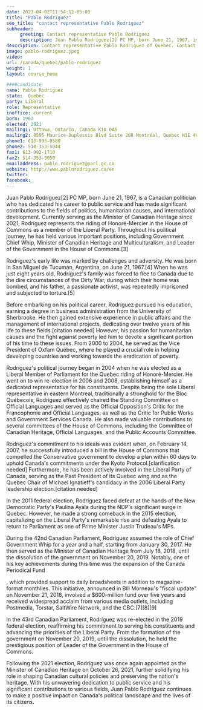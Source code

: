 ```yaml
---
date: 2023-04-02T11:54:12-05:00
title: "Pablo Rodriguez"
seo_title: "contact representative Pablo Rodriguez"
subheader:
     greeting: Contact representative Pablo Rodriguez
     description: Juan Pablo Rodríguez[2] PC MP, born June 21, 1967, is a Canadian politician who has dedicated his career to public service and has made significant contributions to the fields of politics, humanitarian causes, and international development.
description: Contact representative Pablo Rodriguez of Quebec. Contact information for Pablo Rodriguez includes email address, phone number, and mailing address.
image: pablo-rodriguez.jpeg
video:
url: /canada/quebec/pablo-rodriguez
weight: 1
layout: course_home

####candidate
name: Pablo Rodriguez
state:	Quebec
party: Liberal
role: Representative
inoffice: current
born: 1967
elected: 2021
mailing1: Ottawa, Ontario, Canada K1A 0A6
mailing2: 8595 Maurice-Duplessis Blvd Suite 208 Montréal, Quebec H1E 4H7
phone1: 613-995-0580
phone2: 514-353-5044
fax1: 613-992-1710
fax2: 514-353-3050
emailaddress: pablo.rodriguez@parl.gc.ca
website: http://www.pablorodriguez.ca/en
twitter:
facebook:
---
```


Juan Pablo Rodríguez[2] PC MP, born June 21, 1967, is a Canadian politician who has dedicated his career to public service and has made significant contributions to the fields of politics, humanitarian causes, and international development. Currently serving as the Minister of Canadian Heritage since 2021, Rodríguez represents the riding of Honoré-Mercier in the House of Commons as a member of the Liberal Party. Throughout his political journey, he has held various important positions, including Government Chief Whip, Minister of Canadian Heritage and Multiculturalism, and Leader of the Government in the House of Commons.[3]

Rodríguez's early life was marked by challenges and adversity. He was born in San Miguel de Tucumán, Argentina, on June 21, 1967.[4] When he was just eight years old, Rodríguez's family was forced to flee to Canada due to the dire circumstances of the Dirty War, during which their home was bombed, and his father, a passionate activist, was repeatedly imprisoned and subjected to torture.[5]

Before embarking on his political career, Rodríguez pursued his education, earning a degree in business administration from the University of Sherbrooke. He then gained extensive experience in public affairs and the management of international projects, dedicating over twelve years of his life to these fields.[citation needed] However, his passion for humanitarian causes and the fight against poverty led him to devote a significant portion of his time to these issues. From 2000 to 2004, he served as the Vice President of Oxfam Québec, where he played a crucial role in helping developing countries and working towards the eradication of poverty.

Rodríguez's political journey began in 2004 when he was elected as a Liberal Member of Parliament for the Quebec riding of Honoré-Mercier. He went on to win re-election in 2006 and 2008, establishing himself as a dedicated representative for his constituents. Despite being the sole Liberal representative in eastern Montreal, traditionally a stronghold for the Bloc Québecois, Rodríguez effectively chaired the Standing Committee on Official Languages and served as the Official Opposition's Critic for the Francophonie and Official Languages, as well as the Critic for Public Works and Government Services Canada. He also made valuable contributions to several committees of the House of Commons, including the Committee of Canadian Heritage, Official Languages, and the Public Accounts Committee.

Rodríguez's commitment to his ideals was evident when, on February 14, 2007, he successfully introduced a bill in the House of Commons that compelled the Conservative government to develop a plan within 60 days to uphold Canada's commitments under the Kyoto Protocol.[clarification needed] Furthermore, he has been actively involved in the Liberal Party of Canada, serving as the Past President of its Quebec wing and as the Quebec Chair of Michael Ignatieff's candidacy in the 2006 Liberal Party leadership election.[citation needed]

In the 2011 federal election, Rodríguez faced defeat at the hands of the New Democratic Party's Paulina Ayala during the NDP's significant surge in Quebec. However, he made a strong comeback in the 2015 election, capitalizing on the Liberal Party's remarkable rise and defeating Ayala to return to Parliament as one of Prime Minister Justin Trudeau's MPs.

During the 42nd Canadian Parliament, Rodríguez assumed the role of Chief Government Whip for a year and a half, starting from January 30, 2017. He then served as the Minister of Canadian Heritage from July 18, 2018, until the dissolution of the government on November 20, 2019. Notably, one of his key achievements during this time was the expansion of the Canada Periodical Fund

, which provided support to daily broadsheets in addition to magazine-format monthlies. This initiative, announced in Bill Morneau's "fiscal update" on November 21, 2018, involved a $600-million fund over five years and received widespread acclaim from various media outlets, including Postmedia, Torstar, SaltWire Network, and the CBC.[7][8][9]

In the 43rd Canadian Parliament, Rodríguez was re-elected in the 2019 federal election, reaffirming his commitment to serving his constituents and advancing the priorities of the Liberal Party. From the formation of the government on November 20, 2019, until the dissolution, he held the prestigious position of Leader of the Government in the House of Commons.

Following the 2021 election, Rodríguez was once again appointed as the Minister of Canadian Heritage on October 26, 2021, further solidifying his role in shaping Canadian cultural policies and preserving the nation's heritage. With his unwavering dedication to public service and his significant contributions to various fields, Juan Pablo Rodríguez continues to make a positive impact on Canada's political landscape and the lives of its citizens.
